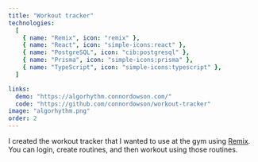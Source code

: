 ```yaml
---
title: "Workout tracker"
technologies:
  [
    { name: "Remix", icon: "remix" },
    { name: "React", icon: "simple-icons:react" },
    { name: "PostgreSQL", icon: "cib:postgresql" },
    { name: "Prisma", icon: "simple-icons:prisma" },
    { name: "TypeScript", icon: "simple-icons:typescript" },
  ]

links:
  demo: "https://algorhythm.connordowson.com/"
  code: "https://github.com/connordowson/workout-tracker"
image: "algorhythm.png"
order: 2
---
```


I created the workout tracker that I wanted to use at the gym using [Remix](https://remix.run). You can login, create routines, and then workout using those routines.
